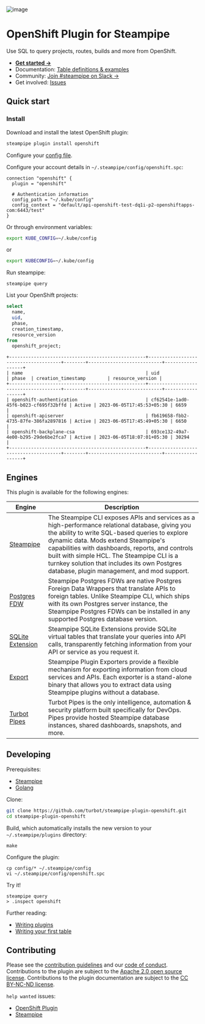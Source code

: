 ![image](https://hub.steampipe.io/images/plugins/turbot/openshift-social-graphic.png)

# OpenShift Plugin for Steampipe

Use SQL to query projects, routes, builds and more from OpenShift.

- **[Get started →](https://hub.steampipe.io/plugins/turbot/openshift)**
- Documentation: [Table definitions & examples](https://hub.steampipe.io/plugins/turbot/openshift/tables)
- Community: [Join #steampipe on Slack →](https://turbot.com/community/join)
- Get involved: [Issues](https://github.com/turbot/steampipe-plugin-openshift/issues)

## Quick start

### Install

Download and install the latest OpenShift plugin:

```bash
steampipe plugin install openshift
```

Configure your [config file](https://hub.steampipe.io/plugins/turbot/openshift#configuration).

Configure your account details in `~/.steampipe/config/openshift.spc`:

```hcl
connection "openshift" {
  plugin = "openshift"

  # Authentication information
  config_path = "~/.kube/config"
  config_context = "default/api-openshift-test-dq1i-p2-openshiftapps-com:6443/test"
}
```

Or through environment variables:

```sh
export KUBE_CONFIG=~/.kube/config
```

or

```sh
export KUBECONFIG=~/.kube/config
```

Run steampipe:

```shell
steampipe query
```

List your OpenShift projects:

```sql
select
  name,
  uid,
  phase,
  creation_timestamp,
  resource_version
from
  openshift_project;
```

```
+--------------------------------------------------+--------------------------------------+--------+---------------------------+------------------+
| name                                             | uid                                  | phase  | creation_timestamp        | resource_version |
+--------------------------------------------------+--------------------------------------+--------+---------------------------+------------------+
| openshift-authentication                         | cf62541e-1ad0-45f6-b023-cf695f32bffd | Active | 2023-06-05T17:45:53+05:30 | 6659             |
| openshift-apiserver                              | fb619658-fbb2-4735-87fe-386fa2897816 | Active | 2023-06-05T17:45:49+05:30 | 6650             |
| openshift-backplane-csa                          | 693ce132-49a7-4e00-b295-29de6be2fca7 | Active | 2023-06-05T18:07:01+05:30 | 30294            |
+--------------------------------------------------+--------------------------------------+--------+---------------------------+------------------+
```

## Engines

This plugin is available for the following engines:

| Engine        | Description
|---------------|------------------------------------------
| [Steampipe](https://steampipe.io/docs) | The Steampipe CLI exposes APIs and services as a high-performance relational database, giving you the ability to write SQL-based queries to explore dynamic data. Mods extend Steampipe's capabilities with dashboards, reports, and controls built with simple HCL. The Steampipe CLI is a turnkey solution that includes its own Postgres database, plugin management, and mod support.
| [Postgres FDW](https://steampipe.io/docs/steampipe_postgres/index) | Steampipe Postgres FDWs are native Postgres Foreign Data Wrappers that translate APIs to foreign tables. Unlike Steampipe CLI, which ships with its own Postgres server instance, the Steampipe Postgres FDWs can be installed in any supported Postgres database version.
| [SQLite Extension](https://steampipe.io/docs//steampipe_sqlite/index) | Steampipe SQLite Extensions provide SQLite virtual tables that translate your queries into API calls, transparently fetching information from your API or service as you request it.
| [Export](https://steampipe.io/docs/steampipe_export/index) | Steampipe Plugin Exporters provide a flexible mechanism for exporting information from cloud services and APIs. Each exporter is a stand-alone binary that allows you to extract data using Steampipe plugins without a database.
| [Turbot Pipes](https://turbot.com/pipes/docs) | Turbot Pipes is the only intelligence, automation & security platform built specifically for DevOps. Pipes provide hosted Steampipe database instances, shared dashboards, snapshots, and more.

## Developing

Prerequisites:

- [Steampipe](https://steampipe.io/downloads)
- [Golang](https://golang.org/doc/install)

Clone:

```sh
git clone https://github.com/turbot/steampipe-plugin-openshift.git
cd steampipe-plugin-openshift
```

Build, which automatically installs the new version to your `~/.steampipe/plugins` directory:

```
make
```

Configure the plugin:

```
cp config/* ~/.steampipe/config
vi ~/.steampipe/config/openshift.spc
```

Try it!

```
steampipe query
> .inspect openshift
```

Further reading:

- [Writing plugins](https://steampipe.io/docs/develop/writing-plugins)
- [Writing your first table](https://steampipe.io/docs/develop/writing-your-first-table)

## Contributing

Please see the [contribution guidelines](https://github.com/turbot/steampipe/blob/main/CONTRIBUTING.md) and our [code of conduct](https://github.com/turbot/steampipe/blob/main/CODE_OF_CONDUCT.md). Contributions to the plugin are subject to the [Apache 2.0 open source license](https://github.com/turbot/steampipe-plugin-openshift/blob/main/LICENSE). Contributions to the plugin documentation are subject to the [CC BY-NC-ND license](https://github.com/turbot/steampipe-plugin-openshift/blob/main/docs/LICENSE).

`help wanted` issues:

- [OpenShift Plugin](https://github.com/turbot/steampipe-plugin-openshift/labels/help%20wanted)
- [Steampipe](https://github.com/turbot/steampipe/labels/help%20wanted)
